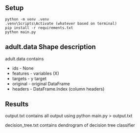 ## Setup

```
python -m venv .venv
.venv\Scripts\Activate (whatever based on terminal)
pip install -r requirements.txt
python main.py
```

## adult.data Shape description

adult.data contains
  - ids       - None
  - features  - variables (X)
  - targets   - y target
  - original  - original DataFrame
  - headers   - DataFrame.Index (column headers)

## Results

output.txt        contains all output using python main.py > output.txt

decision_tree.txt contains dendrogram of decision tree classifier